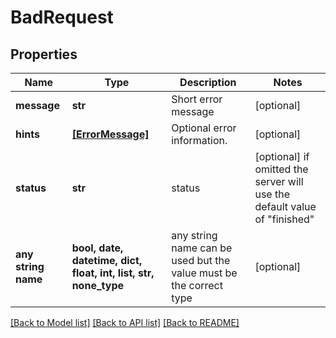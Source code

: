 # BadRequest


## Properties
Name | Type | Description | Notes
------------ | ------------- | ------------- | -------------
**message** | **str** | Short error message | [optional] 
**hints** | [**[ErrorMessage]**](ErrorMessage.md) | Optional error information. | [optional] 
**status** | **str** | status | [optional]  if omitted the server will use the default value of "finished"
**any string name** | **bool, date, datetime, dict, float, int, list, str, none_type** | any string name can be used but the value must be the correct type | [optional]

[[Back to Model list]](../README.md#documentation-for-models) [[Back to API list]](../README.md#documentation-for-api-endpoints) [[Back to README]](../README.md)


